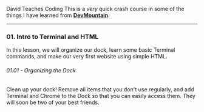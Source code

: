 David Teaches Coding
This is a _very_ quick crash course in some of the things I have learned from [__DevMountain__](www.devmountain.com "DevMountain's Homepage").

---
### 01. Intro to Terminal and HTML
In this lesson, we will organize our dock, learn some basic Terminal commands, and make our very first website using simple HTML.

###### 01.01 - Organizing the Dock

Clean up your dock! Remove all items that you don't use regularly, and add Terminal and Chrome to the Dock so that you can easily access them. They will soon be two of your best friends.
